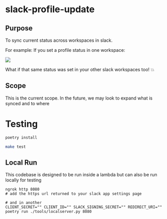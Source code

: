 # slack-profile-update

## Purpose

To sync current status across workspaces in slack.

For example:
If you set a profile status in one workspace: 

<img src="https://i.imgur.com/b0Gw8ZV.png">

What if that same status was set in your other slack workspaces too! :boom:

## Scope

This is the current scope. In the future, we may look to expand what is synced and to where

# Testing

```bash
poetry install  
```

```bash
make test
```

## Local Run
This codebase is designed to be run inside a lambda but can also be run locally for testing

```# in one terminal
ngrok http 8080
# add the https url returned to your slack app settings page  

# and in another
CLIENT_SECRET="" CLIENT_ID="" SLACK_SIGNING_SECRET="" REDIRECT_URI="" poetry run ./tools/localserver.py 8080
```
